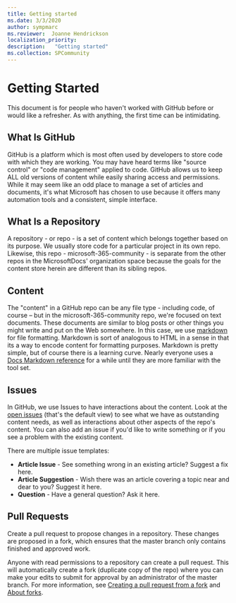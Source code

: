 ```yaml
---
title: Getting started
ms.date: 3/3/2020
author: sympmarc
ms.reviewer:  Joanne Hendrickson
localization_priority: 
description:   "Getting started"
ms.collection: SPCommunity
---
```

# Getting Started

This document is for people who haven't worked with GitHub before or would like a refresher. As with anything, the first time can be intimidating.

## What Is GitHub

GitHub is a platform which is most often used by developers to store code with which they are working. You may have heard terms like "source control" or "code management" applied to code. GitHub allows us to keep ALL old versions of content while easily sharing access and permissions. While it may seem like an odd place to manage a set of articles and documents, it's what Microsoft has chosen to use because it offers many automation tools and a consistent, simple interface.

## What Is a Repository

A repository - or repo - is a set of content which belongs together based on its purpose. We usually store code for a particular project in its own repo. Likewise, this repo - microsoft-365-community - is separate from the other repos in the MicrosoftDocs' organization space because the goals for the content store herein are different than its sibling repos.

## Content

The "content" in a GitHub repo can be any file type - including code, of course – but in the microsoft-365-community repo, we're focused on text documents. These documents are similar to blog posts or other things you might write and put on the Web somewhere. In this case, we use [markdown](https://www.markdownguide.org/) for file formatting. Markdown is sort of analogous to HTML in a sense in that its a way to encode content for formatting purposes. Markdown is pretty simple, but of course there is a learning curve. Nearly everyone uses a [Docs Markdown reference](https://docs.microsoft.com/contribute/markdown-reference) for a while until they are more familiar with the tool set.

## Issues

In GitHub, we use Issues to have interactions about the content.  Look at the [open issues](https://github.com/MicrosoftDocs/microsoft-365-community/issues) (that's the default view) to see what we have as outstanding content needs, as well as interactions about other aspects of the repo's content. You can also add an issue if you'd like to write something or if you see a problem with the existing content.

There are multiple issue templates:

* **Article Issue** - See something wrong in an existing article? Suggest a fix here.
* **Article Suggestion** - Wish there was an article covering a topic near and dear to you? Suggest it here.
* **Question** - Have a general question? Ask it here.

## Pull Requests
Create a pull request to propose changes in a repository. These changes are proposed in a fork, which ensures that the master branch only contains finished and approved work.

Anyone with read permissions to a repository can create a pull request. This will automatically create a fork (duplicate copy of the repo) where you can make your edits to submit for approval by an administrator of the master branch. For more information, see [Creating a pull request from a fork](https://help.github.com/en/github/collaborating-with-issues-and-pull-requests/creating-a-pull-request-from-a-fork) and [About forks](https://help.github.com/en/github/collaborating-with-issues-and-pull-requests/about-forks). 
